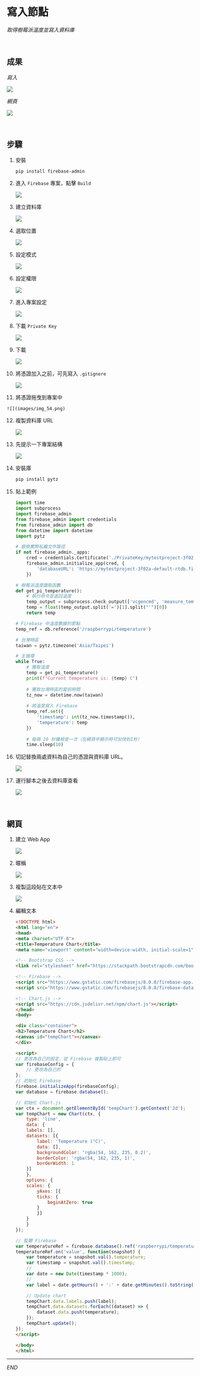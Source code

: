 # 寫入節點

_取得樹莓派溫度並寫入資料庫_

<br>

## 成果

_寫入_

![](images/img_64.png)

_網頁_

![](images/img_63.png)

<br>

## 步驟

1. 安裝

    ```bash
    pip install firebase-admin
    ```

2. 進入 `Firebase` 專案，點擊 `Build`

    ![](images/img_45.png)

3. 建立資料庫

    ![](images/img_46.png)

4. 選取位置

    ![](images/img_47.png)

5. 設定模式

    ![](images/img_48.png)

6. 設定權限

    ![](images/img_49.png)

7. 進入專案設定
   
    ![](images/img_50.png)

8. 下載 `Private Key`

    ![](images/img_51.png)

9. 下載

    ![](images/img_52.png)

10. 將憑證加入之前，可先寫入 `.gitignore`
    
    ![](images/img_55.png)

11.  將憑證拖曳到專案中

    ![](images/img_54.png)

12. 複製資料庫 URL

    ![](images/img_56.png)


13. 先提示一下專案結構

    ![](images/img_58.png)

14. 安裝庫

    ```bash
    pip install pytz
    ```

15. 貼上範例

    ```python
    import time
    import subprocess
    import firebase_admin
    from firebase_admin import credentials
    from firebase_admin import db
    from datetime import datetime
    import pytz

    # 替換實際私鑰文件路徑
    if not firebase_admin._apps:
        cred = credentials.Certificate('./PrivateKey/mytestproject-3f02a-firebase-adminsdk-92xvg-da6d0138c2.json')
        firebase_admin.initialize_app(cred, {
            'databaseURL': 'https://mytestproject-3f02a-default-rtdb.firebaseio.com/'
        })

    # 樹莓派溫度讀取函數
    def get_pi_temperature():
        # 執行命令並返回溫度
        temp_output = subprocess.check_output(['vcgencmd', 'measure_temp']).decode()
        temp = float(temp_output.split('=')[1].split("'")[0])
        return temp

    # Firebase 中溫度數據的節點
    temp_ref = db.reference('/raspberrypi/temperature')

    # 台灣時區
    taiwan = pytz.timezone('Asia/Taipei')

    # 主循環
    while True:
        # 獲取溫度
        temp = get_pi_temperature()
        print(f"Current temperature is: {temp} C")
        
        # 獲取台灣時區的當前時間
        tz_now = datetime.now(taiwan)
        
        # 將溫度寫入 Firebase
        temp_ref.set({
            'timestamp': int(tz_now.timestamp()),
            'temperature': temp
        })
        
        # 每隔 10 秒鐘檢查一次（在網頁中顯示時可加快到1秒）
        time.sleep(10)
    ```


14. 切記替換兩處資料為自己的憑證與資料庫 URL。

    ![](images/img_57.png)

15. 運行腳本之後去資料庫查看
    
    ![](images/img_59.png)


<br>

## 網頁

1. 建立 Web App

    ![](images/img_60.png)

2. 暱稱

    ![](images/img_61.png)

3. 複製這段貼在文本中

    ![](images/img_62.png)

4. 編輯文本

    ```html
    <!DOCTYPE html>
    <html lang="en">
    <head>
    <meta charset="UTF-8">
    <title>Temperature Chart</title>
    <meta name="viewport" content="width=device-width, initial-scale=1">
    
    <!-- Bootstrap CSS -->
    <link rel="stylesheet" href="https://stackpath.bootstrapcdn.com/bootstrap/4.5.2/css/bootstrap.min.css">

    <!-- Firebase -->
    <script src="https://www.gstatic.com/firebasejs/8.0.0/firebase-app.js"></script>
    <script src="https://www.gstatic.com/firebasejs/8.0.0/firebase-database.js"></script>

    <!-- Chart.js -->
    <script src="https://cdn.jsdelivr.net/npm/chart.js"></script>
    </head>
    <body>

    <div class="container">
    <h2>Temperature Chart</h2>
    <canvas id="tempChart"></canvas>
    </div>

    <script>
    // 更改為自己的設定，從 Firebase 複製貼上即可
    var firebaseConfig = {
        // 更改為自己的
    };
    // 初始化 Firebase
    firebase.initializeApp(firebaseConfig);
    var database = firebase.database();

    // 初始化 Chart.js
    var ctx = document.getElementById('tempChart').getContext('2d');
    var tempChart = new Chart(ctx, {
        type: 'line',
        data: {
        labels: [],
        datasets: [{
            label: 'Temperature (°C)',
            data: [],
            backgroundColor: 'rgba(54, 162, 235, 0.2)',
            borderColor: 'rgba(54, 162, 235, 1)',
            borderWidth: 1
        }]
        },
        options: {
        scales: {
            yAxes: [{
            ticks: {
                beginAtZero: true
            }
            }]
        }
        }
    });

    // 監聽 Firebase
    var temperatureRef = firebase.database().ref('raspberrypi/temperature');
    temperatureRef.on('value', function(snapshot) {
        var temperature = snapshot.val().temperature;
        var timestamp = snapshot.val().timestamp;
        // 
        var date = new Date(timestamp * 1000);
        // 
        var label = date.getHours() + ':' + date.getMinutes().toString().padStart(2, '0') + ':' + date.getSeconds().toString().padStart(2, '0');

        // Update chart
        tempChart.data.labels.push(label);
        tempChart.data.datasets.forEach((dataset) => {
            dataset.data.push(temperature);
        });
        tempChart.update();
    });
    </script>

    </body>
    </html>

    ```

---

_END_